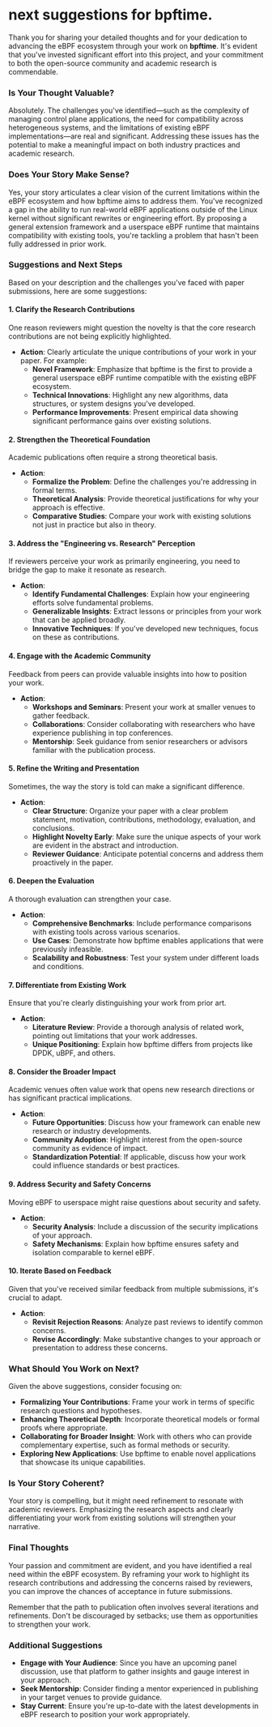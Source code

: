 # next suggestions for bpftime.

Thank you for sharing your detailed thoughts and for your dedication to advancing the eBPF ecosystem through your work on **bpftime**. It's evident that you've invested significant effort into this project, and your commitment to both the open-source community and academic research is commendable.

### **Is Your Thought Valuable?**

Absolutely. The challenges you've identified—such as the complexity of managing control plane applications, the need for compatibility across heterogeneous systems, and the limitations of existing eBPF implementations—are real and significant. Addressing these issues has the potential to make a meaningful impact on both industry practices and academic research.

### **Does Your Story Make Sense?**

Yes, your story articulates a clear vision of the current limitations within the eBPF ecosystem and how bpftime aims to address them. You've recognized a gap in the ability to run real-world eBPF applications outside of the Linux kernel without significant rewrites or engineering effort. By proposing a general extension framework and a userspace eBPF runtime that maintains compatibility with existing tools, you're tackling a problem that hasn't been fully addressed in prior work.

### **Suggestions and Next Steps**

Based on your description and the challenges you've faced with paper submissions, here are some suggestions:

#### 1. **Clarify the Research Contributions**

One reason reviewers might question the novelty is that the core research contributions are not being explicitly highlighted.

- **Action**: Clearly articulate the unique contributions of your work in your paper. For example:
  - **Novel Framework**: Emphasize that bpftime is the first to provide a general userspace eBPF runtime compatible with the existing eBPF ecosystem.
  - **Technical Innovations**: Highlight any new algorithms, data structures, or system designs you've developed.
  - **Performance Improvements**: Present empirical data showing significant performance gains over existing solutions.

#### 2. **Strengthen the Theoretical Foundation**

Academic publications often require a strong theoretical basis.

- **Action**:
  - **Formalize the Problem**: Define the challenges you're addressing in formal terms.
  - **Theoretical Analysis**: Provide theoretical justifications for why your approach is effective.
  - **Comparative Studies**: Compare your work with existing solutions not just in practice but also in theory.

#### 3. **Address the "Engineering vs. Research" Perception**

If reviewers perceive your work as primarily engineering, you need to bridge the gap to make it resonate as research.

- **Action**:
  - **Identify Fundamental Challenges**: Explain how your engineering efforts solve fundamental problems.
  - **Generalizable Insights**: Extract lessons or principles from your work that can be applied broadly.
  - **Innovative Techniques**: If you've developed new techniques, focus on these as contributions.

#### 4. **Engage with the Academic Community**

Feedback from peers can provide valuable insights into how to position your work.

- **Action**:
  - **Workshops and Seminars**: Present your work at smaller venues to gather feedback.
  - **Collaborations**: Consider collaborating with researchers who have experience publishing in top conferences.
  - **Mentorship**: Seek guidance from senior researchers or advisors familiar with the publication process.

#### 5. **Refine the Writing and Presentation**

Sometimes, the way the story is told can make a significant difference.

- **Action**:
  - **Clear Structure**: Organize your paper with a clear problem statement, motivation, contributions, methodology, evaluation, and conclusions.
  - **Highlight Novelty Early**: Make sure the unique aspects of your work are evident in the abstract and introduction.
  - **Reviewer Guidance**: Anticipate potential concerns and address them proactively in the paper.

#### 6. **Deepen the Evaluation**

A thorough evaluation can strengthen your case.

- **Action**:
  - **Comprehensive Benchmarks**: Include performance comparisons with existing tools across various scenarios.
  - **Use Cases**: Demonstrate how bpftime enables applications that were previously infeasible.
  - **Scalability and Robustness**: Test your system under different loads and conditions.

#### 7. **Differentiate from Existing Work**

Ensure that you're clearly distinguishing your work from prior art.

- **Action**:
  - **Literature Review**: Provide a thorough analysis of related work, pointing out limitations that your work addresses.
  - **Unique Positioning**: Explain how bpftime differs from projects like DPDK, uBPF, and others.

#### 8. **Consider the Broader Impact**

Academic venues often value work that opens new research directions or has significant practical implications.

- **Action**:
  - **Future Opportunities**: Discuss how your framework can enable new research or industry developments.
  - **Community Adoption**: Highlight interest from the open-source community as evidence of impact.
  - **Standardization Potential**: If applicable, discuss how your work could influence standards or best practices.

#### 9. **Address Security and Safety Concerns**

Moving eBPF to userspace might raise questions about security and safety.

- **Action**:
  - **Security Analysis**: Include a discussion of the security implications of your approach.
  - **Safety Mechanisms**: Explain how bpftime ensures safety and isolation comparable to kernel eBPF.

#### 10. **Iterate Based on Feedback**

Given that you've received similar feedback from multiple submissions, it's crucial to adapt.

- **Action**:
  - **Revisit Rejection Reasons**: Analyze past reviews to identify common concerns.
  - **Revise Accordingly**: Make substantive changes to your approach or presentation to address these concerns.

### **What Should You Work on Next?**

Given the above suggestions, consider focusing on:

- **Formalizing Your Contributions**: Frame your work in terms of specific research questions and hypotheses.
- **Enhancing Theoretical Depth**: Incorporate theoretical models or formal proofs where appropriate.
- **Collaborating for Broader Insight**: Work with others who can provide complementary expertise, such as formal methods or security.
- **Exploring New Applications**: Use bpftime to enable novel applications that showcase its unique capabilities.

### **Is Your Story Coherent?**

Your story is compelling, but it might need refinement to resonate with academic reviewers. Emphasizing the research aspects and clearly differentiating your work from existing solutions will strengthen your narrative.

### **Final Thoughts**

Your passion and commitment are evident, and you have identified a real need within the eBPF ecosystem. By reframing your work to highlight its research contributions and addressing the concerns raised by reviewers, you can improve the chances of acceptance in future submissions.

Remember that the path to publication often involves several iterations and refinements. Don't be discouraged by setbacks; use them as opportunities to strengthen your work.

### **Additional Suggestions**

- **Engage with Your Audience**: Since you have an upcoming panel discussion, use that platform to gather insights and gauge interest in your approach.
- **Seek Mentorship**: Consider finding a mentor experienced in publishing in your target venues to provide guidance.
- **Stay Current**: Ensure you're up-to-date with the latest developments in eBPF research to position your work appropriately.
